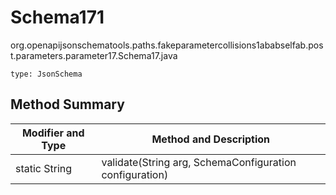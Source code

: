 # Schema171
org.openapijsonschematools.paths.fakeparametercollisions1ababselfab.post.parameters.parameter17.Schema17.java
```
type: JsonSchema
```

## Method Summary
| Modifier and Type | Method and Description |
| ----------------- | ---------------------- |
| static String | validate(String arg, SchemaConfiguration configuration) |

